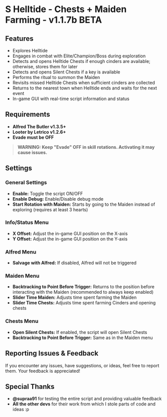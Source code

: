 # S Helltide - Chests + Maiden Farming  - v1.1.7b BETA

## Features
- Explores Helltide
- Engages in combat with Elite/Champion/Boss during exploration
- Detects and opens Helltide Chests if enough cinders are available; otherwise, stores them for later
- Detects and opens Silent Chests if a key is available
- Performs the ritual to summon the Maiden
- Revisits missed Helltide Chests when sufficient cinders are collected
- Returns to the nearest town when Helltide ends and waits for the next event
- In-game GUI with real-time script information and status

## Requirements
- **Alfred The Butler v1.3.5+**
- **Looter by Letrico v1.2.6+**
- **Evade must be OFF**

> **WARNING: Keep "Evade" OFF in skill rotations. Activating it may cause issues.**

## Settings

### General Settings
- **Enable:** Toggle the script ON/OFF
- **Enable Debug:** Enable/Disable debug mode
- **Start Rotation with Maiden:** Starts by going to the Maiden instead of exploring (requires at least 3 hearts)

### Info/Status Menu
- **X Offset:** Adjust the in-game GUI position on the X-axis
- **Y Offset:** Adjust the in-game GUI position on the Y-axis

### Alfred Menu
- **Salvage with Alfred:** If disabled, Alfred will not be triggered

### Maiden Menu
- **Backtracking to Point Before Trigger:** Returns to the position before interacting with the Maiden (recommended to always keep enabled)
- **Slider Time Maiden:** Adjusts time spent farming the Maiden
- **Slider Time Chests:** Adjusts time spent farming Cinders and opening chests

### Chests Menu
- **Open Silent Chests:** If enabled, the script will open Silent Chests
- **Backtracking to Point Before Trigger:** Same as in the Maiden menu

## Reporting Issues & Feedback
If you encounter any issues, have suggestions, or ideas, feel free to report them. Your feedback is appreciated!

## Special Thanks
- **@supraa91** for testing the entire script and providing valuable feedback
- **All the other devs** for their work from which I stole parts of code and ideas :p

